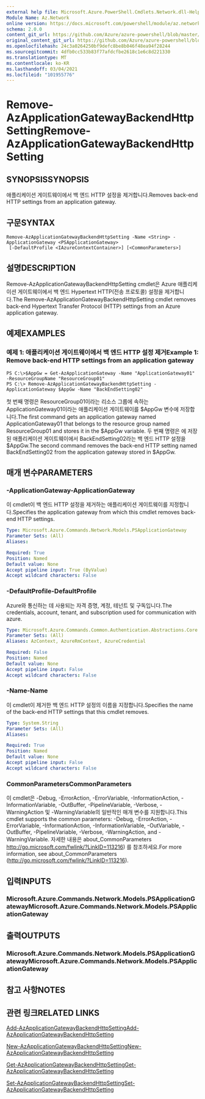 ```yaml
---
external help file: Microsoft.Azure.PowerShell.Cmdlets.Network.dll-Help.xml
Module Name: Az.Network
online version: https://docs.microsoft.com/powershell/module/az.network/remove-azapplicationgatewaybackendhttpsetting
schema: 2.0.0
content_git_url: https://github.com/Azure/azure-powershell/blob/master/src/Network/Network/help/Remove-AzApplicationGatewayBackendHttpSetting.md
original_content_git_url: https://github.com/Azure/azure-powershell/blob/master/src/Network/Network/help/Remove-AzApplicationGatewayBackendHttpSetting.md
ms.openlocfilehash: 24c3a0264250bf9defc8be8b046f48ea94f28244
ms.sourcegitcommit: 4dfb0cc533b83f77afdcfbe2618c1e6c8d221330
ms.translationtype: MT
ms.contentlocale: ko-KR
ms.lasthandoff: 03/04/2021
ms.locfileid: "101955776"
---
```

# <span data-ttu-id="e5334-101">Remove-AzApplicationGatewayBackendHttpSetting</span><span class="sxs-lookup"><span data-stu-id="e5334-101">Remove-AzApplicationGatewayBackendHttpSetting</span></span>

## <span data-ttu-id="e5334-102">SYNOPSIS</span><span class="sxs-lookup"><span data-stu-id="e5334-102">SYNOPSIS</span></span>
<span data-ttu-id="e5334-103">애플리케이션 게이트웨이에서 백 엔드 HTTP 설정을 제거합니다.</span><span class="sxs-lookup"><span data-stu-id="e5334-103">Removes back-end HTTP settings from an application gateway.</span></span>

## <span data-ttu-id="e5334-104">구문</span><span class="sxs-lookup"><span data-stu-id="e5334-104">SYNTAX</span></span>

```
Remove-AzApplicationGatewayBackendHttpSetting -Name <String> -ApplicationGateway <PSApplicationGateway>
 [-DefaultProfile <IAzureContextContainer>] [<CommonParameters>]
```

## <span data-ttu-id="e5334-105">설명</span><span class="sxs-lookup"><span data-stu-id="e5334-105">DESCRIPTION</span></span>
<span data-ttu-id="e5334-106">Remove-AzApplicationGatewayBackendHttpSetting cmdlet은 Azure 애플리케이션 게이트웨이에서 백 엔드 Hypertext HTTP(전송 프로토콜) 설정을 제거합니다.</span><span class="sxs-lookup"><span data-stu-id="e5334-106">The Remove-AzApplicationGatewayBackendHttpSetting cmdlet removes back-end Hypertext Transfer Protocol (HTTP) settings from an Azure application gateway.</span></span>

## <span data-ttu-id="e5334-107">예제</span><span class="sxs-lookup"><span data-stu-id="e5334-107">EXAMPLES</span></span>

### <span data-ttu-id="e5334-108">예제 1: 애플리케이션 게이트웨이에서 백 엔드 HTTP 설정 제거</span><span class="sxs-lookup"><span data-stu-id="e5334-108">Example 1: Remove back-end HTTP settings from an application gateway</span></span>
```
PS C:\>$AppGw = Get-AzApplicationGateway -Name "ApplicationGateway01" -ResourceGroupName "ResourceGroup01"
PS C:\> Remove-AzApplicationGatewayBackendHttpSetting -ApplicationGateway $AppGw -Name "BackEndSetting02"
```

<span data-ttu-id="e5334-109">첫 번째 명령은 ResourceGroup01이라는 리소스 그룹에 속하는 ApplicationGateway01이라는 애플리케이션 게이트웨이를 $AppGw 변수에 저장합니다.</span><span class="sxs-lookup"><span data-stu-id="e5334-109">The first command gets an application gateway named ApplicationGateway01 that belongs to the resource group named ResourceGroup01 and stores it in the $AppGw variable.</span></span>
<span data-ttu-id="e5334-110">두 번째 명령은 에 저장된 애플리케이션 게이트웨이에서 BackEndSetting02라는 백 엔드 HTTP 설정을 $AppGw.</span><span class="sxs-lookup"><span data-stu-id="e5334-110">The second command removes the back-end HTTP setting named BackEndSetting02 from the application gateway stored in $AppGw.</span></span>

## <span data-ttu-id="e5334-111">매개 변수</span><span class="sxs-lookup"><span data-stu-id="e5334-111">PARAMETERS</span></span>

### <span data-ttu-id="e5334-112">-ApplicationGateway</span><span class="sxs-lookup"><span data-stu-id="e5334-112">-ApplicationGateway</span></span>
<span data-ttu-id="e5334-113">이 cmdlet이 백 엔드 HTTP 설정을 제거하는 애플리케이션 게이트웨이를 지정합니다.</span><span class="sxs-lookup"><span data-stu-id="e5334-113">Specifies the application gateway from which this cmdlet removes back-end HTTP settings.</span></span>

```yaml
Type: Microsoft.Azure.Commands.Network.Models.PSApplicationGateway
Parameter Sets: (All)
Aliases:

Required: True
Position: Named
Default value: None
Accept pipeline input: True (ByValue)
Accept wildcard characters: False
```

### <span data-ttu-id="e5334-114">-DefaultProfile</span><span class="sxs-lookup"><span data-stu-id="e5334-114">-DefaultProfile</span></span>
<span data-ttu-id="e5334-115">Azure와 통신하는 데 사용되는 자격 증명, 계정, 테넌트 및 구독입니다.</span><span class="sxs-lookup"><span data-stu-id="e5334-115">The credentials, account, tenant, and subscription used for communication with azure.</span></span>

```yaml
Type: Microsoft.Azure.Commands.Common.Authentication.Abstractions.Core.IAzureContextContainer
Parameter Sets: (All)
Aliases: AzContext, AzureRmContext, AzureCredential

Required: False
Position: Named
Default value: None
Accept pipeline input: False
Accept wildcard characters: False
```

### <span data-ttu-id="e5334-116">-Name</span><span class="sxs-lookup"><span data-stu-id="e5334-116">-Name</span></span>
<span data-ttu-id="e5334-117">이 cmdlet이 제거한 백 엔드 HTTP 설정의 이름을 지정합니다.</span><span class="sxs-lookup"><span data-stu-id="e5334-117">Specifies the name of the back-end HTTP settings that this cmdlet removes.</span></span>

```yaml
Type: System.String
Parameter Sets: (All)
Aliases:

Required: True
Position: Named
Default value: None
Accept pipeline input: False
Accept wildcard characters: False
```

### <span data-ttu-id="e5334-118">CommonParameters</span><span class="sxs-lookup"><span data-stu-id="e5334-118">CommonParameters</span></span>
<span data-ttu-id="e5334-119">이 cmdlet은 -Debug, -ErrorAction, -ErrorVariable, -InformationAction, -InformationVariable, -OutBuffer, -PipelineVariable, -Verbose, -WarningAction 및 -WarningVariable의 일반적인 매개 변수를 지원합니다.</span><span class="sxs-lookup"><span data-stu-id="e5334-119">This cmdlet supports the common parameters: -Debug, -ErrorAction, -ErrorVariable, -InformationAction, -InformationVariable, -OutVariable, -OutBuffer, -PipelineVariable, -Verbose, -WarningAction, and -WarningVariable.</span></span> <span data-ttu-id="e5334-120">자세한 내용은 about_CommonParameters http://go.microsoft.com/fwlink/?LinkID=113216) 를 참조하세요.</span><span class="sxs-lookup"><span data-stu-id="e5334-120">For more information, see about_CommonParameters (http://go.microsoft.com/fwlink/?LinkID=113216).</span></span>

## <span data-ttu-id="e5334-121">입력</span><span class="sxs-lookup"><span data-stu-id="e5334-121">INPUTS</span></span>

### <span data-ttu-id="e5334-122">Microsoft.Azure.Commands.Network.Models.PSApplicationGateway</span><span class="sxs-lookup"><span data-stu-id="e5334-122">Microsoft.Azure.Commands.Network.Models.PSApplicationGateway</span></span>

## <span data-ttu-id="e5334-123">출력</span><span class="sxs-lookup"><span data-stu-id="e5334-123">OUTPUTS</span></span>

### <span data-ttu-id="e5334-124">Microsoft.Azure.Commands.Network.Models.PSApplicationGateway</span><span class="sxs-lookup"><span data-stu-id="e5334-124">Microsoft.Azure.Commands.Network.Models.PSApplicationGateway</span></span>

## <span data-ttu-id="e5334-125">참고 사항</span><span class="sxs-lookup"><span data-stu-id="e5334-125">NOTES</span></span>

## <span data-ttu-id="e5334-126">관련 링크</span><span class="sxs-lookup"><span data-stu-id="e5334-126">RELATED LINKS</span></span>

[<span data-ttu-id="e5334-127">Add-AzApplicationGatewayBackendHttpSetting</span><span class="sxs-lookup"><span data-stu-id="e5334-127">Add-AzApplicationGatewayBackendHttpSetting</span></span>](./Add-AzApplicationGatewayBackendHttpSetting.md)

[<span data-ttu-id="e5334-128">New-AzApplicationGatewayBackendHttpSetting</span><span class="sxs-lookup"><span data-stu-id="e5334-128">New-AzApplicationGatewayBackendHttpSetting</span></span>](./New-AzApplicationGatewayBackendHttpSetting.md)

[<span data-ttu-id="e5334-129">Get-AzApplicationGatewayBackendHttpSetting</span><span class="sxs-lookup"><span data-stu-id="e5334-129">Get-AzApplicationGatewayBackendHttpSetting</span></span>](./Get-AzApplicationGatewayBackendHttpSetting.md)

[<span data-ttu-id="e5334-130">Set-AzApplicationGatewayBackendHttpSetting</span><span class="sxs-lookup"><span data-stu-id="e5334-130">Set-AzApplicationGatewayBackendHttpSetting</span></span>](./Set-AzApplicationGatewayBackendHttpSetting.md)

